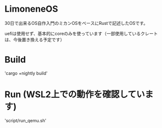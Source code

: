 # LimoneneOS
30日で出来るOS自作入門のミカンOSをベースにRustで記述したOSです。

uefiは使用せず、基本的にcoreのみを使っています（一部使用しているクレートは、今後置き換える予定です）

# Build
'cargo +nightly build'

# Run (WSL2上での動作を確認しています)
'script/run_qemu.sh'